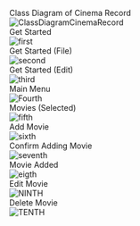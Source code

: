 Class Diagram of Cinema Record <br/>
![ClassDiagramCinemaRecord](https://github.com/Anscom/movies/assets/74126976/16881986-7e59-468e-913a-b4e674b26a1e) <br/>
Get Started <br/>
![first](https://github.com/Anscom/movies/assets/74126976/6f565556-e4ae-438f-856b-c75ad2070485) <br/>
Get Started (File) <br/>
![second](https://github.com/Anscom/movies/assets/74126976/81c1f2c3-7ebb-432e-a0e1-c5995cec548f) <br/>
Get Started (Edit) <br/>
![third](https://github.com/Anscom/movies/assets/74126976/cdbf1ab3-0bd2-4821-b248-854ed25dca4a) <br/>
Main Menu <br/>
![Fourth](https://github.com/Anscom/movies/assets/74126976/17f38c13-ece8-463d-95c8-c1d3e54b617b) <br/>
Movies (Selected) <br/>
![fifth](https://github.com/Anscom/movies/assets/74126976/cb975fc3-9792-4255-9178-2600e79c9f96) <br/>
Add Movie <br/>
![sixth](https://github.com/Anscom/movies/assets/74126976/3472e50b-0d49-439d-8f8e-ddc2d31761ae) <br/>
Confirm Adding Movie <br/>
![seventh](https://github.com/Anscom/movies/assets/74126976/e59383d8-fb55-4505-859b-3663a71b9c4e) <br/>
Movie Added <br/>
![eigth](https://github.com/Anscom/movies/assets/74126976/fee4654a-6eab-4533-aa35-3767918acd9c) <br/>
Edit Movie <br/>
![NINTH](https://github.com/Anscom/movies/assets/74126976/b0e705b6-4962-4a15-8034-714f64b58192) <br/>
Delete Movie <br/>
![TENTH](https://github.com/Anscom/movies/assets/74126976/ffaa12a3-7f82-426a-bf96-0b11ec5cb679) <br/>
